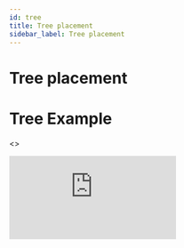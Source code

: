 ```yaml
---
id: tree
title: Tree placement
sidebar_label: Tree placement
---
```

# Tree placement

# Tree Example

<>
  <div
    style={{
      boxSizing: 'content-box',
      position: 'relative',
      maxWidth: '2560px',
      aspectRatio: '2560 / 1308',
      paddingBottom: '40px',
      border: '1px solid #e2e8f0',
      borderRadius: '12px',
      boxShadow:
        '0px 0px 1px rgba(45, 55, 72, 0.05), 0px 4px 8px rgba(45, 55, 72, 0.1)',
      overflow: 'hidden',
    }}
  >
    <iframe
      src="https://darktree-insect-phylogenomics.github.io/darktree.github.io/backbone/taxonium.html"
      frameborder="0"
      scrolling="no"
      style={{
        top: 0,
        left: 0,
        width: '100%',
        height: '100%',
      }}
    ></iframe>
  </div>
</>
